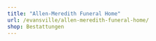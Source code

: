 ```yaml
---
title: "Allen-Meredith Funeral Home"
url: /evansville/allen-meredith-funeral-home/
shop: Bestattungen
---
```

